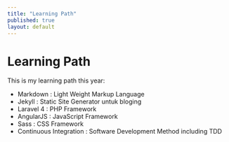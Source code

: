 ```yaml
---
title: "Learning Path"
published: true
layout: default
---
```


Learning Path
=============

This is my learning path this year:
- Markdown : Light Weight Markup Language
- Jekyll : Static Site Generator untuk bloging
- Laravel 4 : PHP Framework
- AngularJS : JavaScript Framework
- Sass : CSS Framework
- Continuous Integration : Software Development Method including TDD
